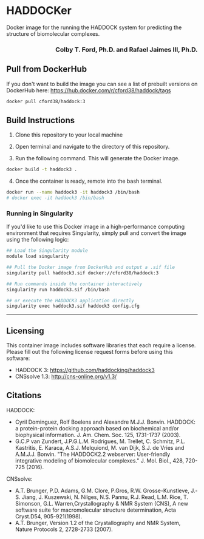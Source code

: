 # HADDOCKer
Docker image for the running the HADDOCK system for predicting the structure of biomolecular complexes.

<h3 align="right">Colby T. Ford, Ph.D. and Rafael Jaimes III, Ph.D.</h3>

## Pull from DockerHub
If you don't want to build the image you can see a list of prebuilt versions on DockerHub here: https://hub.docker.com/r/cford38/haddock/tags

```bash
docker pull cford38/haddock:3
```

## Build Instructions
1. Clone this repository to your local machine

2. Open terminal and navigate to the directory of this repository.

3. Run the following command. This will generate the Docker image.
```sh
docker build -t haddock3 .
```

4. Once the container is ready, remote into the bash terminal.
```sh
docker run --name haddock3 -it haddock3 /bin/bash
# docker exec -it haddock3 /bin/bash
```

### Running in Singularity
If you'd like to use this Docker image in a high-performance computing environment that requires Singularity, simply pull and convert the image using the following logic:

```bash
## Load the Singularity module
module load singularity

## Pull the Docker image from DockerHub and output a .sif file
singularity pull haddock3.sif docker://cford38/haddock:3

## Run commands inside the container interactively
singularity run haddock3.sif /bin/bash

## or execute the HADDOCK3 application directly
singularity exec haddock3.sif haddock3 config.cfg
```

-------------------------------------------

## Licensing

This container image includes software libraries that each require a license. Please fill out the following license request forms before using this software:
- HADDOCK 3: https://github.com/haddocking/haddock3
- CNSsolve 1.3: http://cns-online.org/v1.3/

## Citations

HADDOCK:
- Cyril Dominguez, Rolf Boelens and Alexandre M.J.J. Bonvin. HADDOCK: a protein-protein docking approach based on biochemical and/or biophysical information. J. Am. Chem. Soc. 125, 1731-1737 (2003).
- G.C.P van Zundert, J.P.G.L.M. Rodrigues, M. Trellet, C. Schmitz, P.L. Kastritis, E. Karaca, A.S.J. Melquiond, M. van Dijk, S.J. de Vries and A.M.J.J. Bonvin. "The HADDOCK2.2 webserver: User-friendly integrative modeling of biomolecular complexes." J. Mol. Biol., 428, 720-725 (2016).

CNSsolve:
- A.T. Brunger, P.D. Adams, G.M. Clore, P.Gros, R.W. Grosse-Kunstleve, J.-S. Jiang, J. Kuszewski, N. Nilges, N.S. Pannu, R.J. Read, L.M. Rice, T. Simonson, G.L. Warren,Crystallography & NMR System (CNS), A new software suite for macromolecular structure determination, Acta Cryst.D54, 905-921(1998).
- A.T. Brunger, Version 1.2 of the Crystallography and NMR System, Nature Protocols 2, 2728-2733 (2007).
